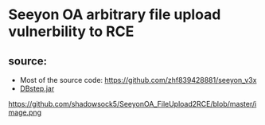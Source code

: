 # Seeyon OA arbitrary file upload  vulnerbility to RCE

## source:
- Most of the source code: https://github.com/zhf839428881/seeyon_v3x
- [DBstep.jar](https://github.com/shadowsock5/SeeyonOA_FileUpload2RCE/blob/master/DBstep.jar)

https://github.com/shadowsock5/SeeyonOA_FileUpload2RCE/blob/master/image.png
